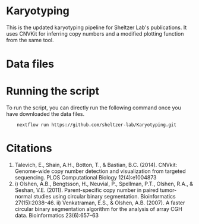 # Karyotyping
This is the updated karyotyping pipeline for Sheltzer Lab's publications. It uses CNVKit for inferring copy numbers and a modified plotting function from the same tool. 

# Data files

# Running the script

To run the script, you can directly run the following command once you have downloaded the data files.
```
    nextflow run https://github.com/sheltzer-lab/Karyotyping.git
```

# Citations

1. Talevich, E., Shain, A.H., Botton, T., & Bastian, B.C. (2014). CNVkit: Genome-wide copy number detection and visualization from targeted sequencing. PLOS Computational Biology 12(4):e1004873
2. i) Olshen, A.B., Bengtsson, H., Neuvial, P., Spellman, P.T., Olshen, R.A., & Seshan, V.E. (2011). Parent-specific copy number in paired tumor-normal studies using circular binary segmentation. Bioinformatics 27(15):2038–46.
  ii) Venkatraman, E.S., & Olshen, A.B. (2007). A faster circular binary segmentation algorithm for the analysis of array CGH data. Bioinformatics 23(6):657–63

